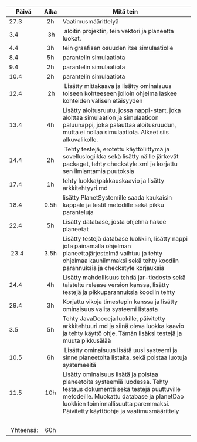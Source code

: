 | Päivä         | Aika          | Mitä tein         |
| ------------- |:-------------:| -----|
| 27.3      | 2h | Vaatimusmäärittelyä |
| 3.4       | 3h | aloitin projektin, tein vektori ja planeetta luokat.|
| 4.4       | 3h | tein graafisen osuuden itse simulaatiolle|
| 8.4       | 5h | parantelin simulaatiota |
| 9.4       | 2h | parantelin simulaatiota |
| 10.4      | 2h | parantelin simulaatiota |
| 12.4      | 2h | Lisätty mittakaava ja lisätty ominaisuus toiseen kohteeseen jolloin ohjelma laskee kohteiden välisen etäisyyden |
| 13.4      | 4h | Lisätty aloitusruutu, jossa nappi-start, joka aloittaa simulaation ja simulaatioon paluunappi, joka palauttaa aloitusruudun, mutta ei nollaa simulaatiota. Alkeet siis alkuvalikolle. |
| 14.4      | 2h | Tehty testejä, erotettu käyttöliittymä ja sovelluslogiikka sekä lisätty näille järkevät packaget, tehty checkstyle.xml ja korjattu sen ilmiantamia puutoksia |
| 17.4      | 1h | tehty luokka/pakkauskaavio ja lisätty arkkitehtyyri.md  |
| 18.4      | 0.5h | lisätty PlanetSystemille saada kaukaisin kappale ja testit metodille sekä pikku paranteluja  |
| 22.4	    | 5h  | Lisätty database, josta ohjelma hakee planeetat |
| 23.4 	    | 3.5h | Lisätty testejä database luokkiin, lisätty nappi jota painamalla ohjelman planeettajärjestelmä vaihtuu ja tehty ohjelmaa kauniimmaksi sekä tehty koodiin parannuksia ja checkstyle korjauksia |
| 24.4      | 4h | Lisätty mahdollisuus tehdä jar-tiedosto sekä taisteltu release version kanssa, lisätty testejä ja pikkuparannuksia koodiin tehty |
| 29.4      | 3h | Korjattu vikoja timestepin kanssa ja lisätty ominaisuus valita systeemi listasta |
| 3.5       | 5h | Tehty JavaDocceja luokille, päivitetty arkkitehtuuri.md ja siinä oleva luokka kaavio ja tehty käyttö ohje. Tämän lisäksi testejä ja muuta pikkusälää |
| 10.5      | 6h | Lisätty ominaisuus lisätä uusi systeemi ja sinne planeetoita listalta, sekä poistaa luotuja systemeeitä |
| 11.5      | 10h | Lisätty ominaisuus lisätä ja poistaa planeetoita systeemiä luodessa. Tehty testaus dokumentti sekä testejä puuttuville metodeille. Muokattu database ja planetDao luokkien toiminnallisuutta paremmaksi. Päivitetty käyttöohje ja vaatimusmäärittely|
|   |     |    | 
| Yhteensä: | 60h |     |

